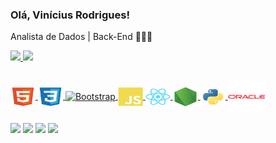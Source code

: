 ### Olá, Vinícius Rodrigues!
Analista de Dados | Back-End 👨🏻‍💻
<div align="">
  <a href="https://github.com/vinirmbrozz">
  <img height="180em" src="https://github-readme-stats.vercel.app/api?username=vinirmbrozz&show_icons=true&theme=dark&include_all_commits=true&count_private=true"/>
  <img height="180em" src="https://github-readme-stats.vercel.app/api/top-langs/?username=vinirmbrozz&layout=compact&langs_count=7&theme=dark"/>
    
  ##
    
    
  <img align="center" alt="HTML" height="30" width="40" src="https://raw.githubusercontent.com/devicons/devicon/master/icons/html5/html5-original.svg">
  <img align="center" alt="CSS" height="30" width="40" src="https://raw.githubusercontent.com/devicons/devicon/master/icons/css3/css3-original.svg">
  <img align="center" alt="Bootstrap" height="30" width="40" src="https://cdn.jsdelivr.net/gh/devicons/devicon/icons/bootstrap/bootstrap-original.svg">
  <img align="center" alt="JS" height="30" width="40" src="https://raw.githubusercontent.com/devicons/devicon/master/icons/javascript/javascript-plain.svg">
  <img align="center" alt="React" height="30" width="40" src="https://raw.githubusercontent.com/devicons/devicon/master/icons/react/react-original.svg">
  <img align="center" alt="Node.js" height="30" width="40" src="https://raw.githubusercontent.com/devicons/devicon/master/icons/nodejs/nodejs-original.svg">
  <img align="center" alt="Python" height="30" width="40" src="https://raw.githubusercontent.com/devicons/devicon/master/icons/python/python-original.svg">
  <img align="center" alt="PL/SQL" height="50" width="60" src="https://raw.githubusercontent.com/devicons/devicon/master/icons/oracle/oracle-original.svg">




</div>
  <br>
    
  
<div> 
  <a href="https://www.linkedin.com/in/vinir-mbrozz/" target="_blank"><img src="https://img.shields.io/badge/-LinkedIn-%230077B5?style=for-the-badge&logo=linkedin&logoColor=white" target="_blank"></a> 
  <a href = "mailto:vinir.10@hotmail.com"><img src="https://img.shields.io/badge/-Gmail-%23333?style=for-the-badge&logo=gmail&logoColor=white" target="_blank"></a>
  <img src="https://img.shields.io/badge/WhatsApp-25D366?style=for-the-badge&logo=whatsapp&logoColor=white">
     <a href="https://www.instagram.com/vinir_mbrozz/" target="_blank"><img src="https://img.shields.io/badge/-Instagram-%23E4405F?style=for-the-badge&logo=instagram&logoColor=white" target="_blank"></a>
</a>

 
 
</div>
